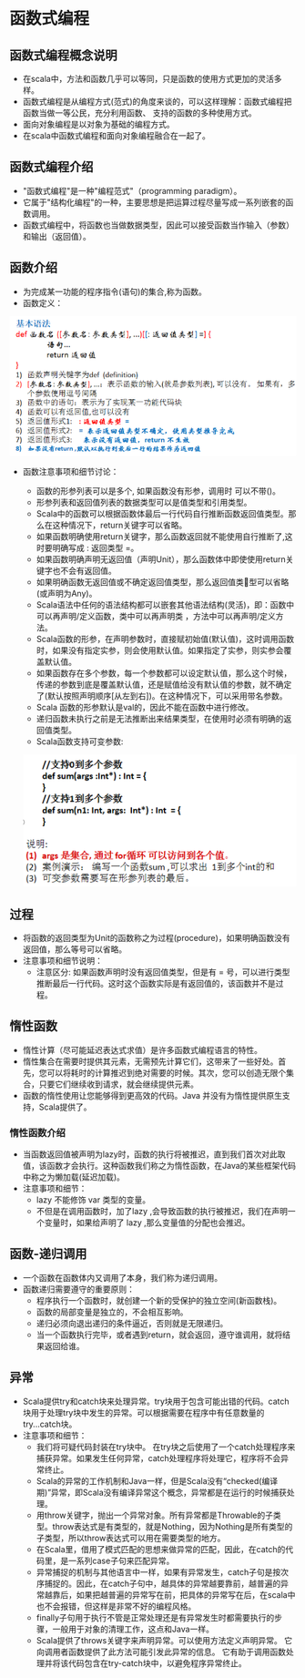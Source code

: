 # 函数式编程

## 函数式编程概念说明

  - 在scala中，方法和函数几乎可以等同，只是函数的使用方式更加的灵活多样。
  - 函数式编程是从编程方式(范式)的角度来谈的，可以这样理解：函数式编程把函数当做一等公民，充分利用函数、 支持的函数的多种使用方式。
  - 面向对象编程是以对象为基础的编程方式。
  - 在scala中函数式编程和面向对象编程融合在一起了。
  
## 函数式编程介绍

  - "函数式编程"是一种"编程范式"（programming paradigm）。
  - 它属于"结构化编程"的一种，主要思想是把运算过程尽量写成一系列嵌套的函数调用。
  - 函数式编程中，将函数也当做数据类型，因此可以接受函数当作输入（参数）和输出（返回值）。
  
## 函数介绍

  - 为完成某一功能的程序指令(语句)的集合,称为函数。
  - 函数定义：
  
  ![函数定义](./图片/函数定义.PNG)
  
  - 函数注意事项和细节讨论：
    - 函数的形参列表可以是多个, 如果函数没有形参，调用时 可以不带()。
    - 形参列表和返回值列表的数据类型可以是值类型和引用类型。
    - Scala中的函数可以根据函数体最后一行代码自行推断函数返回值类型。那么在这种情况下，return关键字可以省略。
    - 如果函数明确使用return关键字，那么函数返回就不能使用自行推断了,这时要明确写成 : 返回类型 =。
    - 如果函数明确声明无返回值（声明Unit），那么函数体中即使使用return关键字也不会有返回值。
    - 如果明确函数无返回值或不确定返回值类型，那么返回值类型可以省略(或声明为Any)。
    - Scala语法中任何的语法结构都可以嵌套其他语法结构(灵活)，即：函数中可以再声明/定义函数，类中可以再声明类 ，方法中可以再声明/定义方法。
    - Scala函数的形参，在声明参数时，直接赋初始值(默认值)，这时调用函数时，如果没有指定实参，则会使用默认值。如果指定了实参，则实参会覆盖默认值。
    - 如果函数存在多个参数，每一个参数都可以设定默认值，那么这个时候，传递的参数到底是覆盖默认值，还是赋值给没有默认值的参数，就不确定了(默认按照声明顺序[从左到右])。在这种情况下，可以采用带名参数。
    - Scala 函数的形参默认是val的，因此不能在函数中进行修改。
    - 递归函数未执行之前是无法推断出来结果类型，在使用时必须有明确的返回值类型。
    - Scala函数支持可变参数:
    
    ![可变参数](./图片/可变参数.PNG)
    
## 过程

  - 将函数的返回类型为Unit的函数称之为过程(procedure)，如果明确函数没有返回值，那么等号可以省略。
  - 注意事项和细节说明：
    - 注意区分: 如果函数声明时没有返回值类型，但是有 = 号，可以进行类型推断最后一行代码。这时这个函数实际是有返回值的，该函数并不是过程。
  
## 惰性函数

  - 惰性计算（尽可能延迟表达式求值）是许多函数式编程语言的特性。
  - 惰性集合在需要时提供其元素，无需预先计算它们，这带来了一些好处。首先，您可以将耗时的计算推迟到绝对需要的时候。其次，您可以创造无限个集合，只要它们继续收到请求，就会继续提供元素。
  - 函数的惰性使用让您能够得到更高效的代码。Java 并没有为惰性提供原生支持，Scala提供了。
  
### 惰性函数介绍

  - 当函数返回值被声明为lazy时，函数的执行将被推迟，直到我们首次对此取值，该函数才会执行。这种函数我们称之为惰性函数，在Java的某些框架代码中称之为懒加载(延迟加载)。
  - 注意事项和细节：
    - lazy 不能修饰 var 类型的变量。
    - 不但是在调用函数时，加了lazy ,会导致函数的执行被推迟，我们在声明一个变量时，如果给声明了 lazy ,那么变量值的分配也会推迟。
  
## 函数-递归调用

  - 一个函数在函数体内又调用了本身，我们称为递归调用。
  - 函数递归需要遵守的重要原则：
    - 程序执行一个函数时，就创建一个新的受保护的独立空间(新函数栈)。
    - 函数的局部变量是独立的，不会相互影响。
    - 递归必须向退出递归的条件逼近，否则就是无限递归。
    - 当一个函数执行完毕，或者遇到return，就会返回，遵守谁调用，就将结果返回给谁。

## 异常

  - Scala提供try和catch块来处理异常。try块用于包含可能出错的代码。catch块用于处理try块中发生的异常。可以根据需要在程序中有任意数量的try...catch块。
  - 注意事项和细节：
    - 我们将可疑代码封装在try块中。 在try块之后使用了一个catch处理程序来捕获异常。如果发生任何异常，catch处理程序将处理它，程序将不会异常终止。
    - Scala的异常的工作机制和Java一样，但是Scala没有“checked(编译期)”异常，即Scala没有编译异常这个概念，异常都是在运行的时候捕获处理。
    - 用throw关键字，抛出一个异常对象。所有异常都是Throwable的子类型。throw表达式是有类型的，就是Nothing，因为Nothing是所有类型的子类型，所以throw表达式可以用在需要类型的地方。
    - 在Scala里，借用了模式匹配的思想来做异常的匹配，因此，在catch的代码里，是一系列case子句来匹配异常。
    - 异常捕捉的机制与其他语言中一样，如果有异常发生，catch子句是按次序捕捉的。因此，在catch子句中，越具体的异常越要靠前，越普遍的异常越靠后，如果把越普遍的异常写在前，把具体的异常写在后，在scala中也不会报错，但这样是非常不好的编程风格。
    - finally子句用于执行不管是正常处理还是有异常发生时都需要执行的步骤，一般用于对象的清理工作，这点和Java一样。
    - Scala提供了throws关键字来声明异常。可以使用方法定义声明异常。 它向调用者函数提供了此方法可能引发此异常的信息。 它有助于调用函数处理并将该代码包含在try-catch块中，以避免程序异常终止。
